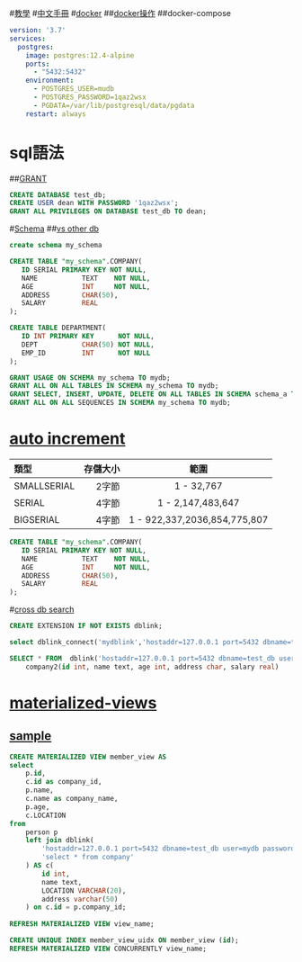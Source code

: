 #[教學](https://pjchender.dev/database/psql-roles-privilege/)
#[中文手冊](https://docs.postgresql.tw/server-programming/the-rule-system/materialized-views)
#[docker](https://medium.com/alberthg-docker-notes/docker%E7%AD%86%E8%A8%98-%E9%80%B2%E5%85%A5container-%E5%BB%BA%E7%AB%8B%E4%B8%A6%E6%93%8D%E4%BD%9C-postgresql-container-d221ba39aaec)
##[docker操作](https://myapollo.com.tw/zh-tw/docker-postgres/)
##docker-compose
```yaml
version: '3.7'
services:
  postgres:
    image: postgres:12.4-alpine
    ports:
      - "5432:5432"
    environment:
      - POSTGRES_USER=mudb
      - POSTGRES_PASSWORD=1qaz2wsx
      - PGDATA=/var/lib/postgresql/data/pgdata
    restart: always
```
# sql語法
##[GRANT](https://pjchender.dev/database/psql-roles-privilege/)
```sql
CREATE DATABASE test_db;
CREATE USER dean WITH PASSWORD '1qaz2wsx';
GRANT ALL PRIVILEGES ON DATABASE test_db TO dean;
```

#[Schema](https://www.runoob.com/postgresql/postgresql-schema.html)
##[vs other db](https://blog.51cto.com/u_15078930/5497154)
```sql
create schema my_schema

CREATE TABLE "my_schema".COMPANY(
   ID SERIAL PRIMARY KEY NOT NULL,
   NAME           TEXT    NOT NULL,
   AGE            INT     NOT NULL,
   ADDRESS        CHAR(50),
   SALARY         REAL
);

CREATE TABLE DEPARTMENT(
   ID INT PRIMARY KEY      NOT NULL,
   DEPT           CHAR(50) NOT NULL,
   EMP_ID         INT      NOT NULL
);

GRANT USAGE ON SCHEMA my_schema TO mydb;
GRANT ALL ON ALL TABLES IN SCHEMA my_schema TO mydb;
GRANT SELECT, INSERT, UPDATE, DELETE ON ALL TABLES IN SCHEMA schema_a TO dean;
GRANT ALL ON ALL SEQUENCES IN SCHEMA my_schema TO mydb;
```
# [auto increment](https://www.runoob.com/postgresql/postgresql-autoincrement.html)
|類型| 存儲大小 |       範圍       |
| :-----|-----: |:--------------:|
|SMALLSERIAL | 2字節 |   1 - 32,767    |
|SERIAL | 4字節 | 1 - 2,147,483,647 |
|BIGSERIAL | 4字節 | 1 - 922,337,2036,854,775,807  |
```sql
CREATE TABLE "my_schema".COMPANY(
   ID SERIAL PRIMARY KEY NOT NULL,
   NAME           TEXT    NOT NULL,
   AGE            INT     NOT NULL,
   ADDRESS        CHAR(50),
   SALARY         REAL
);
```
#[cross db search](https://docs.aiven.io/docs/products/postgresql/howto/use-dblink-extension)
```sql
CREATE EXTENSION IF NOT EXISTS dblink;

select dblink_connect('mydblink','hostaddr=127.0.0.1 port=5432 dbname=test_db user=mydb password=1qaz2wsx')

SELECT * FROM  dblink('hostaddr=127.0.0.1 port=5432 dbname=test_db user=mydb password=1qaz2wsx', 'select * from company2') AS 
    company2(id int, name text, age int, address char, salary real)
```

# [materialized-views](https://docs.postgresql.tw/server-programming/the-rule-system/materialized-views)
## [sample](https://www.postgresqltutorial.com/postgresql-views/postgresql-materialized-views/)
```sql
CREATE MATERIALIZED VIEW member_view AS
select
    p.id,
    c.id as company_id,
    p.name,
    c.name as company_name,
    p.age,
    c.LOCATION
from
    person p
    left join dblink(
        'hostaddr=127.0.0.1 port=5432 dbname=test_db user=mydb password=1qaz2wsx',
        'select * from company'
    ) AS c(
        id int,
        name text,
        LOCATION VARCHAR(20),
        address varchar(50)
    ) on c.id = p.company_id;
    
REFRESH MATERIALIZED VIEW view_name;

CREATE UNIQUE INDEX member_view_uidx ON member_view (id);
REFRESH MATERIALIZED VIEW CONCURRENTLY view_name;
```